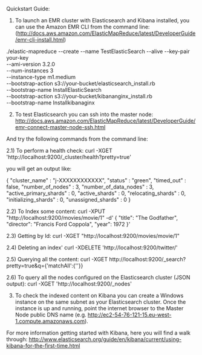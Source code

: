 Quickstart Guide:

1) To launch an EMR cluster with Elasticsearch and Kibana installed, you can use the Amazon EMR CLI from the command line:
(http://docs.aws.amazon.com/ElasticMapReduce/latest/DeveloperGuide/emr-cli-install.html)

./elastic-mapreduce --create --name TestElasticSearch --alive --key-pair your-key \
--ami-version 3.2.0 \
--num-instances 3 \
--instance-type m1.medium \
--bootstrap-action s3://your-bucket/elasticsearch_install.rb \
--bootstrap-name InstallElasticSearch \
--bootstrap-action s3://your-bucket/kibananginx_install.rb \
--bootstrap-name Installkibanaginx

2) To test Elasticsearch you can ssh into the master node:
http://docs.aws.amazon.com/ElasticMapReduce/latest/DeveloperGuide/emr-connect-master-node-ssh.html

And try the following commands from the command line:

2.1) To perform a health check:
curl -XGET 'http://localhost:9200/_cluster/health?pretty=true' 

you will get an output like:

{
  "cluster_name" : "j-XXXXXXXXXXXX",
  "status" : "green",
  "timed_out" : false,
  "number_of_nodes" : 3,
  "number_of_data_nodes" : 3,
  "active_primary_shards" : 0,
  "active_shards" : 0,
  "relocating_shards" : 0,
  "initializing_shards" : 0,
  "unassigned_shards" : 0
}

2.2) To Index some content:
curl -XPUT "http://localhost:9200/movies/movie/1" -d' {
   "title": "The Godfather",
   "director": "Francis Ford Coppola",
   "year": 1972
}'

2.3) Getting by Id:
curl -XGET "http://localhost:9200/movies/movie/1"

2.4) Deleting an index'
curl -XDELETE 'http://localhost:9200/twitter/' 

2.5) Querying all the content:
curl -XGET http://localhost:9200/_search?pretty=true&q={'matchAll':{''}}

2.6) To query all the nodes configured on the Elasticsearch cluster (JSON output):
curl -XGET 'http://localhost:9200/_nodes' 

3) To check the indexed content on Kibana you can create a Windows instance on the same subnet as your Elasticsearch cluster. 
Once the instance is up and running, point the internet browser to the Master Node public DNS name (e.g. http://ec2-54-76-121-15.eu-west-1.compute.amazonaws.com). 

For more information getting started with Kibana, here you will find a walk through:
http://www.elasticsearch.org/guide/en/kibana/current/using-kibana-for-the-first-time.html
